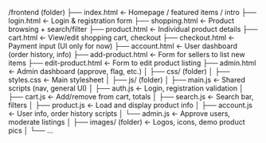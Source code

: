 /frontend (folder)
├── index.html              ← Homepage / featured items / intro
├── login.html              ← Login & registration form
├── shopping.html           ← Product browsing + search/filter
├── product.html            ← Individual product details
├── cart.html               ← View/edit shopping cart, checkout
├── checkout.html           ← Payment input (UI only for now)
├── account.html            ← User dashboard (order history, info)
├── add-product.html        ← Form for sellers to list new items
├── edit-product.html       ← Form to edit product listing
├── admin.html              ← Admin dashboard (approve, flag, etc.)
│
├── css/ (folder)
│   ├── styles.css          ← Main stylesheet
│
├── js/ (folder)
│   ├── main.js             ← Shared scripts (nav, general UI)
│   ├── auth.js             ← Login, registration validation
│   ├── cart.js             ← Add/remove from cart, totals
│   ├── search.js           ← Search bar, filters
│   ├── product.js          ← Load and display product info
│   ├── account.js          ← User info, order history scripts
│   └── admin.js            ← Approve users, moderate listings
│
├── images/ (folder)        ← Logos, icons, demo product pics
│   └── ...